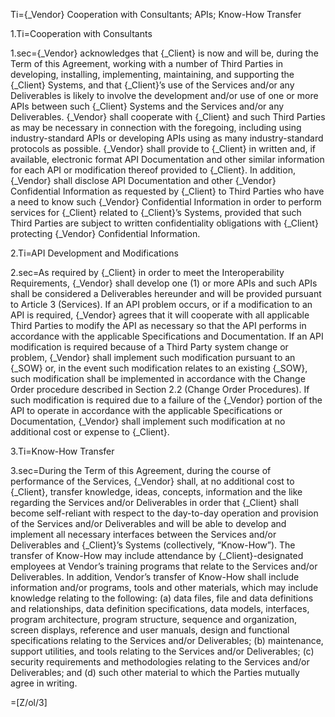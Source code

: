 Ti={_Vendor} Cooperation with Consultants; APIs; Know-How Transfer

1.Ti=Cooperation with Consultants

1.sec={_Vendor} acknowledges that {_Client} is now and will be, during the Term of this Agreement, working with a number of Third Parties in developing, installing, implementing, maintaining, and supporting the {_Client} Systems, and that {_Client}’s use of the Services and/or any Deliverables is likely to involve the development and/or use of one or more APIs between such {_Client} Systems and the Services and/or any Deliverables. {_Vendor} shall cooperate with {_Client} and such Third Parties as may be necessary in connection with the foregoing, including using industry-standard APIs or developing APIs using as many industry-standard protocols as possible. {_Vendor} shall provide to {_Client} in written and, if available, electronic format API Documentation and other similar information for each API or modification thereof provided to {_Client}. In addition, {_Vendor} shall disclose API Documentation and other {_Vendor} Confidential Information as requested by {_Client} to Third Parties who have a need to know such {_Vendor} Confidential Information in order to perform services for {_Client} related to {_Client}’s Systems, provided that such Third Parties are subject to written confidentiality obligations with {_Client} protecting {_Vendor} Confidential Information.

2.Ti=API Development and Modifications

2.sec=As required by {_Client} in order to meet the Interoperability Requirements, {_Vendor} shall develop one (1) or more APIs and such APIs shall be considered a Deliverables hereunder and will be provided pursuant to Article 3 (Services). If an API problem occurs, or if a modification to an API is required, {_Vendor} agrees that it will cooperate with all applicable Third Parties to modify the API as necessary so that the API performs in accordance with the applicable Specifications and Documentation. If an API modification is required because of a Third Party system change or problem, {_Vendor} shall implement such modification pursuant to an {_SOW} or, in the event such modification relates to an existing {_SOW}, such modification shall be implemented in accordance with the Change Order procedure described in Section 2.2 (Change Order Procedures). If such modification is required due to a failure of the {_Vendor} portion of the API to operate in accordance with the applicable Specifications or Documentation, {_Vendor} shall implement such modification at no additional cost or expense to {_Client}.

3.Ti=Know-How Transfer

3.sec=During the Term of this Agreement, during the course of performance of the Services, {_Vendor} shall, at no additional cost to {_Client}, transfer knowledge, ideas, concepts, information and the like regarding the Services and/or Deliverables in order that {_Client} shall become self-reliant with respect to the day-to-day operation and provision of the Services and/or Deliverables and will be able to develop and implement all necessary interfaces between the Services and/or Deliverables and {_Client}’s Systems (collectively, “Know-How”). The transfer of Know-How may include attendance by {_Client}-designated employees at Vendor’s training programs that relate to the Services and/or Deliverables. In addition, Vendor’s transfer of Know-How shall include information and/or programs, tools and other materials, which may include knowledge relating to the following: (a) data files, file and data definitions and relationships, data definition specifications, data models, interfaces, program architecture, program structure, sequence and organization, screen displays, reference and user manuals, design and functional specifications relating to the Services and/or Deliverables; (b) maintenance, support utilities, and tools relating to the Services and/or Deliverables; (c) security requirements and methodologies relating to the Services and/or Deliverables; and (d) such other material to which the Parties mutually agree in writing.

=[Z/ol/3]
